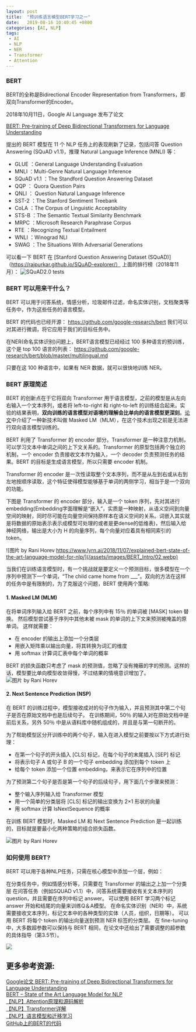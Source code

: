 ```yaml
---
layout: post
title:  "预训练语言模型BERT学习之一"
date:   2019-08-16 10:40:45 +0800
categories: [AI, NLP]
tags: 
 - AI
 - NLP
 - NER
 - Transformer
 - Attention
---
```



### BERT
BERT的全称是Bidirectional Encoder Representation from Transformers，即双向Transformer的Encoder。

2018年10月11日，Google AI Language 发布了论文

[BERT: Pre-training of Deep Bidirectional Transformers for Language Understanding](https://arxiv.org/pdf/1810.04805.pdf)

提出的 BERT 模型在 11 个 NLP 任务上的表现刷新了记录，包括问答 Question Answering (SQuAD v1.1)，推理 Natural Language Inference (MNLI) 等：

* GLUE ：General Language Understanding Evaluation
* MNLI ：Multi-Genre Natural Language Inference
* SQuAD v1.1 ：The Standford Question Answering Dataset
* QQP ： Quora Question Pairs 
* QNLI ： Question Natural Language Inference
* SST-2 ：The Stanford Sentiment Treebank
* CoLA ：The Corpus of Linguistic Acceptability 
* STS-B ：The Semantic Textual Similarity Benchmark
* MRPC ：Microsoft Research Paraphrase Corpus
* RTE ：Recognizing Textual Entailment 
* WNLI ：Winograd NLI
* SWAG ：The Situations With Adversarial Generations

可以看一下 BERT 在 [Stanford Question Answering Dataset (SQuAD)]（https://rajpurkar.github.io/SQuAD-explorer/） 上面的排行榜（2018年11月）：
![SQuAD2.0 tests](/assets/images/BERT_Intro/01.webp)


### BERT 可以用来干什么？
BERT 可以用于问答系统，情感分析，垃圾邮件过滤，命名实体识别，文档聚类等任务中，作为这些任务的语言模型。

BERT 的代码也已经开源：
https://github.com/google-research/bert
我们可以对其进行微调，将它应用于我们的目标任务中。

在NER(命名实体识别)问题上，BERT语言模型已经经过 100 多种语言的预训练，这个是 top 100 语言的列表：
https://github.com/google-research/bert/blob/master/multilingual.md

只要在这 100 种语言中，如果有 NER 数据，就可以很快地训练 NER。

### BERT 原理简述
BERT 的创新点在于它将双向 Transformer 用于语言模型，之前的模型是从左向右输入一个文本序列，或者将 left-to-right 和 right-to-left 的训练结合起来。实验的结果表明，**双向训练的语言模型对语境的理解会比单向的语言模型更深刻**。[论文](https://arxiv.org/pdf/1810.04805.pdf)中介绍了一种新技术叫做 Masked LM（MLM），在这个技术出现之前是无法进行双向语言模型训练的。

BERT 利用了 Transformer 的 encoder 部分。Transformer 是一种注意力机制，可以学习文本中单词之间的上下文关系的。Transformer 的原型包括两个独立的机制，一个 encoder 负责接收文本作为输入，一个 decoder 负责预测任务的结果。BERT 的目标是生成语言模型，所以只需要 encoder 机制。

Transformer 的 encoder 是一次性读取整个文本序列，而不是从左到右或从右到左地按顺序读取，这个特征使得模型能够基于单词的两侧学习，相当于是一个双向的功能。

下图是 Transformer 的 encoder 部分，输入是一个 token 序列，先对其进行 embedding(Embedding字面理解是“嵌入”，实质是一种映射，从语义空间到向量空间的映射，同时尽可能在向量空间保持原样本在语义空间的关系。词嵌入其实就是将数据的原始表示表示成模型可处理的或者是更dense的低维表)，然后输入给神经网络，输出是大小为 H 的向量序列，每个向量对应着具有相同索引的 token。


![图片 by Rani Horev https://www.lyrn.ai/2018/11/07/explained-bert-state-of-the-art-language-model-for-nlp/](/assets/images/BERT_Intro/02.webp)

当我们在训练语言模型时，有一个挑战就是要定义一个预测目标，很多模型在一个序列中预测下一个单词，“The child came home from ___”。双向的方法在这样的任务中是有限制的，为了克服这个问题，BERT 使用两个策略:

#### 1. Masked LM (MLM)
在将单词序列输入给 BERT 之前，每个序列中有 15％ 的单词被 [MASK] token 替换。 然后模型尝试基于序列中其他未被 mask 的单词的上下文来预测被掩盖的原单词。
这样就需要：
 * 在 encoder 的输出上添加一个分类层
 * 用嵌入矩阵乘以输出向量，将其转换为词汇的维度
 * 用 softmax 计算词汇表中每个单词的概率

BERT 的损失函数只考虑了 mask 的预测值，忽略了没有掩蔽的字的预测。这样的话，模型要比单向模型收敛得慢，不过结果的情境意识增加了。
![图片 by Rani Horev](/assets/images/BERT_Intro/03.webp)

#### 2. Next Sentence Prediction (NSP)
在 BERT 的训练过程中，模型接收成对的句子作为输入，并且预测其中第二个句子是否在原始文档中也是后续句子。
在训练期间，50％ 的输入对在原始文档中是前后关系，另外 50％ 中是从语料库中随机组成的，并且是与第一句断开的。

为了帮助模型区分开训练中的两个句子，输入在进入模型之前要按以下方式进行处理：

* 在第一个句子的开头插入 [CLS] 标记，在每个句子的末尾插入 [SEP] 标记
* 将表示句子 A 或句子 B 的一个句子 embedding 添加到每个 token 上
* 给每个 token 添加一个位置 embedding，来表示它在序列中的位置

为了预测第二个句子是否是第一个句子的后续句子，用下面几个步骤来预测：

* 整个输入序列输入给 Transformer 模型
* 用一个简单的分类层将 [CLS] 标记的输出变换为 2×1 形状的向量
* 用 softmax 计算 IsNextSequence 的概率

在训练 BERT 模型时，Masked LM 和 Next Sentence Prediction 是一起训练的，目标就是要最小化两种策略的组合损失函数。

![图片 by Rani Horev](/assets/images/BERT_Intro/04.webp)

### 如何使用 BERT?
BERT 可以用于各种NLP任务，只需在核心模型中添加一个层，例如：

在分类任务中，例如情感分析等，只需要在 Transformer 的输出之上加一个分类层
在问答任务（例如SQUAD v1.1）中，问答系统需要接收有关文本序列的 question，并且需要在序列中标记 answer。 可以使用 BERT 学习两个标记 answer 开始和结尾的向量来训练Q＆A模型。
在命名实体识别（NER）中，系统需要接收文本序列，标记文本中的各种类型的实体（人员，组织，日期等）。 可以用 BERT 将每个 token 的输出向量送到预测 NER 标签的分类层。
在 fine-tuning 中，大多数超参数可以保持与 BERT 相同，在论文中还给出了需要调整的超参数的具体指导（第3.5节）。

![](/assets/images/BERT_Intro/05.webp)


## 更多参考资源:

[Google论文 BERT: Pre-training of Deep Bidirectional Transformers for Language Understanding](https://arxiv.org/pdf/1810.04805.pdf)    
[BERT – State of the Art Language Model for NLP](https://www.lyrn.ai/2018/11/07/explained-bert-state-of-the-art-language-model-for-nlp/)    
[【NLP】Attention原理和源码解析](https://zhuanlan.zhihu.com/p/43493999)    
[【NLP】Transformer详解](https://zhuanlan.zhihu.com/p/44121378)    
[【NLP】语言模型和迁移学习](https://zhuanlan.zhihu.com/p/42618178)    
[GitHub上的BERT的代码](https://github.com/google-research/bert)    










